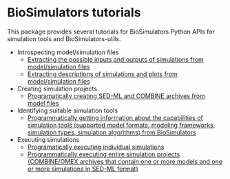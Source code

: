 # BioSimulators tutorials

This package provides several tutorials for BioSimulators Python APIs for simulation tools and BioSimulators-utils.

* Introspecting model/simulation files
    * [Extracting the possible inputs and outputs of simulations from model/simulation files](Introspecting%20models.ipynb)
    * [Extracting descriptions of simulations and plots from model/simulation files](Introspecting%20models.ipynb)
* Creating simulation projects
    * [Programatically creating SED-ML and COMBINE archives from model files](Programatically%20creating%20SED-ML%20and%20COMBINE%20archives%20from%20model%20files.ipynb)
* Identifying suitable simulation tools
    * [Programmatically getting information about the capabilities of simulation tools (supported model formats, modeling frameworks, simulation types, simulation algorithms) from BioSimulators](Programmatically%20getting%20information%20about%20simulation%20tools%20from%20BioSimulators.ipynb)
* Executing simulations
    * [Programatically executing individual simulations](Programmatically%20executing%20individual%20simulations.ipynb)
    * [Programmatically executing entire simulation projects (COMBINE/OMEX archives that contain one or more models and one or more simulations in SED-ML format)](Programmatically%20executing%20simulation%20projects.ipynb)
